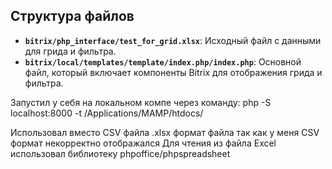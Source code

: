 ## Структура файлов

- **`bitrix/php_interface/test_for_grid.xlsx`**: Исходный файл с данными для грида и фильтра.
- **`bitrix/local/templates/template/index.php/index.php`**: Основной файл, который включает компоненты Bitrix для отображения грида и фильтра.

Запустил у себя на локальном компе через команду:
php -S localhost:8000 -t /Applications/MAMP/htdocs/  

Использовал вместо CSV файла .xlsx формат файла так как у меня CSV формат некорректно отображался
Для чтения из файла Excel использовал библиотеку phpoffice/phpspreadsheet

